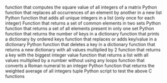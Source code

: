 function that computes the square value of all integers of a matrix
Python function that replaces all occurrences of an element by another in a new list
Python function that adds all unique integers in a list (only once for each integer)
Function that returns a set of common elements in two sets
Python function that returns a set of all elements present in only one set
 Python function that returns the number of keys in a dictionary
function that prints a dictionary by ordered keys
function that replaces or adds key/value in a dictionary
Python function that deletes a key in a dictionary
function that returns a new dictionary with all values multiplied by 2
function that returns a key with the biggest integer value
function that returns a list with all values multiplied by a number without using any loops
function that converts a Roman numeral to an integer
Python function that returns the weighted average of all integers tuple 
Python script to test the above C functions
